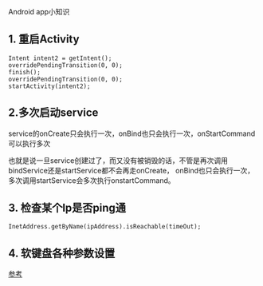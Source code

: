 Android app小知识

## 1. 重启Activity
```
Intent intent2 = getIntent();
overridePendingTransition(0, 0);
finish();
overridePendingTransition(0, 0);
startActivity(intent2);
```

## 2.多次启动service
service的onCreate只会执行一次，onBind也只会执行一次，onStartCommand可以执行多次

也就是说一旦service创建过了，而又没有被销毁的话，不管是再次调用bindService还是startService都不会再走onCreate， onBind也只会执行一次，多次调用startService会多次执行onstartCommand。

## 3. 检查某个Ip是否ping通
```
InetAddress.getByName(ipAddress).isReachable(timeOut);
```

## 4. 软键盘各种参数设置
[参考](https://juejin.im/entry/597ad8ac5188253df316f3c2)